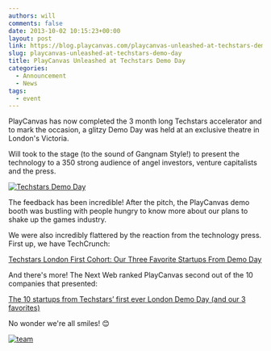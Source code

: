 ```yaml
---
authors: will
comments: false
date: 2013-10-02 10:15:23+00:00
layout: post
link: https://blog.playcanvas.com/playcanvas-unleashed-at-techstars-demo-day/
slug: playcanvas-unleashed-at-techstars-demo-day
title: PlayCanvas Unleashed at Techstars Demo Day
categories:
  - Announcement
  - News
tags:
  - event
---
```


PlayCanvas has now completed the 3 month long Techstars accelerator and to mark the occasion, a glitzy Demo Day was held at an exclusive theatre in London's Victoria.

Will took to the stage (to the sound of Gangnam Style!) to present the technology to a 350 strong audience of angel investors, venture capitalists and the press.

[![Techstars Demo Day](/img/techstars-demo-day.jpg)](/img/techstars-demo-day.jpg)

The feedback has been incredible! After the pitch, the PlayCanvas demo booth was bustling with people hungry to know more about our plans to shake up the games industry.

We were also incredibly flattered by the reaction from the technology press. First up, we have TechCrunch:

[Techstars London First Cohort: Our Three Favorite Startups From Demo Day](https://techcrunch.com/2013/09/27/techstars-london-top-pick/)

And there's more! The Next Web ranked PlayCanvas second out of the 10 companies that presented:

[The 10 startups from Techstars’ first ever London Demo Day (and our 3 favorites)](https://thenextweb.com/news/the-10-techstars-demo-day-startups-and-our-3-favorites)

No wonder we're all smiles! 😊

[![team](/img/team.jpg)](/img/team.jpg)
